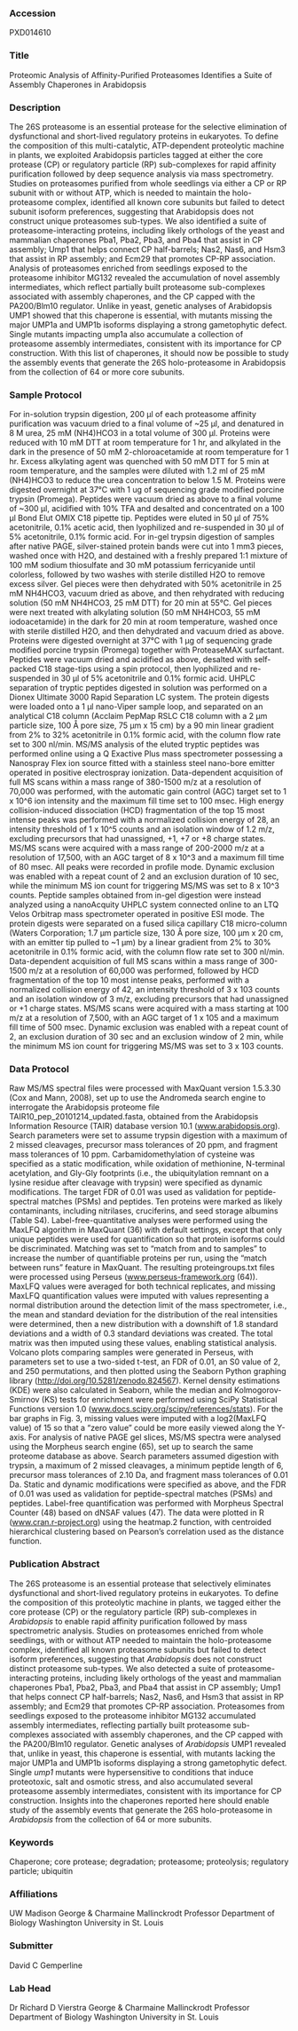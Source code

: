 ### Accession
PXD014610

### Title
Proteomic Analysis of Affinity-Purified Proteasomes Identifies a Suite of Assembly Chaperones in Arabidopsis

### Description
The 26S proteasome is an essential protease for the selective elimination of dysfunctional and short-lived regulatory proteins in eukaryotes.  To define the composition of this multi-catalytic, ATP-dependent proteolytic machine in plants, we exploited Arabidopsis particles tagged at either the core protease (CP) or regulatory particle (RP) sub-complexes for rapid affinity purification followed by deep sequence analysis via mass spectrometry.  Studies on proteasomes purified from whole seedlings via either a CP or RP subunit with or without ATP, which is needed to maintain the holo-proteasome complex, identified all known core subunits but failed to detect subunit isoform preferences, suggesting that Arabidopsis does not construct unique proteasomes sub-types.  We also identified a suite of proteasome-interacting proteins, including likely orthologs of the yeast and mammalian chaperones Pba1, Pba2, Pba3, and Pba4 that assist in CP assembly; Ump1 that helps connect CP half-barrels; Nas2, Nas6, and Hsm3 that assist in RP assembly; and Ecm29 that promotes CP-RP association.  Analysis of proteasomes enriched from seedlings exposed to the proteasome inhibitor MG132 revealed the accumulation of novel assembly intermediates, which reflect partially built proteasome sub-complexes associated with assembly chaperones, and the CP capped with the PA200/Blm10 regulator.  Unlike in yeast, genetic analyses of Arabidopsis UMP1 showed that this chaperone is essential, with mutants missing the major UMP1a and UMP1b isoforms displaying a strong gametophytic defect.  Single mutants impacting ump1a also accumulate a collection of proteasome assembly intermediates, consistent with its importance for CP construction.  With this list of chaperones, it should now be possible to study the assembly events that generate the 26S holo-proteasome in Arabidopsis from the collection of 64 or more core subunits.

### Sample Protocol
For in-solution trypsin digestion, 200 μl of each proteasome affinity purification was vacuum dried to a final volume of ~25 μl, and denatured in 8 M urea, 25 mM (NH4)HCO3 in a total volume of 300 μl. Proteins were reduced with 10 mM DTT at room temperature for 1 hr, and alkylated in the dark in the presence of 50 mM 2-chloroacetamide at room temperature for 1 hr. Excess alkylating agent was quenched with 50 mM DTT for 5 min at room temperature, and the samples were diluted with 1.2 ml of 25 mM (NH4)HCO3 to reduce the urea concentration to below 1.5 M. Proteins were digested overnight at 37°C with 1 ug of sequencing grade modified porcine trypsin (Promega). Peptides were vacuum dried as above to a final volume of ~300 μl, acidified with 10% TFA and desalted and concentrated on a 100 μl Bond Elut OMIX C18 pipette tip. Peptides were eluted in 50 μl of 75% acetonitrile, 0.1% acetic acid, then lyophilized and re-suspended in 30 μl of 5% acetonitrile, 0.1% formic acid. For in-gel trypsin digestion of samples after native PAGE, silver-stained protein bands were cut into 1 mm3 pieces, washed once with H2O, and destained with a freshly prepared 1:1 mixture of 100 mM sodium thiosulfate and 30 mM potassium ferricyanide until colorless, followed by two washes with sterile distilled H2O to remove excess silver. Gel pieces were then dehydrated with 50% acetonitrile in 25 mM NH4HCO3, vacuum dried as above, and then rehydrated with reducing solution (50 mM NH4HCO3, 25 mM DTT) for 20 min at 55°C. Gel pieces were next treated with alkylating solution (50 mM NH4HCO3, 55 mM iodoacetamide) in the dark for 20 min at room temperature, washed once with sterile distilled H2O, and then dehydrated and vacuum dried as above. Proteins were digested overnight at 37°C with 1 μg of sequencing grade modified porcine trypsin (Promega) together with ProteaseMAX surfactant. Peptides were vacuum dried and acidified as above, desalted with self-packed C18 stage-tips using a spin protocol, then lyophilized and re-suspended in 30 μl of 5% acetonitrile and 0.1% formic acid. UHPLC separation of tryptic peptides digested in solution was performed on a Dionex Ultimate 3000 Rapid Separation LC system. The protein digests were loaded onto a 1 μl nano-Viper sample loop, and separated on an analytical C18 column (Acclaim PepMap RSLC C18 column with a 2 μm particle size, 100 Å pore size, 75 μm x 15 cm) by a 90 min linear gradient from 2% to 32% acetonitrile in 0.1% formic acid, with the column flow rate set to 300 nl/min. MS/MS analysis of the eluted tryptic peptides was performed online using a Q Exactive Plus mass spectrometer possessing a Nanospray Flex ion source fitted with a stainless steel nano-bore emitter operated in positive electrospray ionization. Data-dependent acquisition of full MS scans within a mass range of 380-1500 m/z at a resolution of 70,000 was performed, with the automatic gain control (AGC) target set to 1 x 10^6 ion intensity and the maximum fill time set to 100 msec.  High energy collision-induced dissociation (HCD) fragmentation of the top 15 most intense peaks was performed with a normalized collision energy of 28, an intensity threshold of 1 x 10^5 counts and an isolation window of 1.2 m/z, excluding precursors that had unassigned, +1, +7 or +8 charge states.  MS/MS scans were acquired with a mass range of 200-2000 m/z at a resolution of 17,500, with an AGC target of 8 x 10^3 and a maximum fill time of 80 msec.  All peaks were recorded in profile mode.  Dynamic exclusion was enabled with a repeat count of 2 and an exclusion duration of 10 sec, while the minimum MS ion count for triggering MS/MS was set to 8 x 10^3 counts. Peptide samples obtained from in-gel digestion were instead analyzed using a nanoAcquity UHPLC system connected online to an LTQ Velos Orbitrap mass spectrometer operated in positive ESI mode.  The protein digests were separated on a fused silica capillary C18 micro-column (Waters Corporation; 1.7 μm particle size, 130 Å pore size, 100 μm x 20 cm, with an emitter tip pulled to ~1 μm) by a linear gradient from 2% to 30% acetonitrile in 0.1% formic acid, with the column flow rate set to 300 nl/min.  Data-dependent acquisition of full MS scans within a mass range of 300-1500 m/z at a resolution of 60,000 was performed, followed by HCD fragmentation of the top 10 most intense peaks, performed with a normalized collision energy of 42, an intensity threshold of 3 x 103 counts and an isolation window of 3 m/z, excluding precursors that had unassigned or +1 charge states.  MS/MS scans were acquired with a mass starting at 100 m/z at a resolution of 7,500, with an AGC target of 1 x 105 and a maximum fill time of 500 msec.  Dynamic exclusion was enabled with a repeat count of 2, an exclusion duration of 30 sec and an exclusion window of 2 min, while the minimum MS ion count for triggering MS/MS was set to 3 x 103 counts.

### Data Protocol
Raw MS/MS spectral files were processed with MaxQuant version 1.5.3.30 (Cox and Mann, 2008), set up to use the Andromeda search engine to interrogate the Arabidopsis proteome file TAIR10_pep_20101214_updated.fasta, obtained from the Arabidopsis Information Resource (TAIR) database version 10.1 (www.arabidopsis.org).  Search parameters were set to assume trypsin digestion with a maximum of 2 missed cleavages, precursor mass tolerances of 20 ppm, and fragment mass tolerances of 10 ppm.  Carbamidomethylation of cysteine was specified as a static modification, while oxidation of methionine, N-terminal acetylation, and Gly-Gly footprints (i.e., the ubiquitylation remnant on a lysine residue after cleavage with trypsin) were specified as dynamic modifications.  The target FDR of 0.01 was used as validation for peptide-spectral matches (PSMs) and peptides.   Ten proteins were marked as likely contaminants, including nitrilases, cruciferins, and seed storage albumins (Table S4). Label-free-quantitative analyses were performed using the MaxLFQ algorithm in MaxQuant (36) with default settings, except that only unique peptides were used for quantification so that protein isoforms could be discriminated.  Matching was set to “match from and to samples” to increase the number of quantifiable proteins per run, using the “match between runs” feature in MaxQuant.  The resulting proteingroups.txt files were processed using Perseus (www.perseus-framework.org (64)).  MaxLFQ values were averaged for both technical replicates, and missing MaxLFQ quantification values were imputed with values representing a normal distribution around the detection limit of the mass spectrometer, i.e., the mean and standard deviation for the distribution of the real intensities were determined, then a new distribution with a downshift of 1.8 standard deviations and a width of 0.3 standard deviations was created.  The total matrix was then imputed using these values, enabling statistical analysis.  Volcano plots comparing samples were generated in Perseus, with parameters set to use a two-sided t-test, an FDR of 0.01, an S0 value of 2, and 250 permutations, and then plotted using the Seaborn Python graphing library (http://doi.org/10.5281/zenodo.824567).  Kernel density estimations (KDE) were also calculated in Seaborn, while the median and Kolmogorov-Smirnov (KS) tests for enrichment were performed using SciPy Statistical Functions version 1.0 (www.docs.scipy.org/scipy/references/stats).  For the bar graphs in Fig. 3, missing values were imputed with a log2(MaxLFQ value) of 15 so that a “zero value” could be more easily viewed along the Y-axis. For analysis of native PAGE gel slices, MS/MS spectra were analysed using the Morpheus search engine (65), set up to search the same proteome database as above.  Search parameters assumed digestion with trypsin, a maximum of 2 missed cleavages, a minimum peptide length of 6, precursor mass tolerances of 2.10 Da, and fragment mass tolerances of 0.01 Da.  Static and dynamic modifications were specified as above, and the FDR of 0.01 was used as validation for peptide-spectral matches (PSMs) and peptides.  Label-free quantification was performed with Morpheus Spectral Counter (48) based on dNSAF values (47).  The data were plotted in R (www.cran.r-project.org) using the heatmap.2 function, with centroided hierarchical clustering based on Pearson’s correlation used as the distance function.

### Publication Abstract
The 26S proteasome is an essential protease that selectively eliminates dysfunctional and short-lived regulatory proteins in eukaryotes. To define the composition of this proteolytic machine in plants, we tagged either the core protease (CP) or the regulatory particle (RP) sub-complexes in <i>Arabidopsis</i> to enable rapid affinity purification followed by mass spectrometric analysis. Studies on proteasomes enriched from whole seedlings, with or without ATP needed to maintain the holo-proteasome complex, identified all known proteasome subunits but failed to detect isoform preferences, suggesting that <i>Arabidopsis</i> does not construct distinct proteasome sub-types. We also detected a suite of proteasome-interacting proteins, including likely orthologs of the yeast and mammalian chaperones Pba1, Pba2, Pba3, and Pba4 that assist in CP assembly; Ump1 that helps connect CP half-barrels; Nas2, Nas6, and Hsm3 that assist in RP assembly; and Ecm29 that promotes CP-RP association. Proteasomes from seedlings exposed to the proteasome inhibitor MG132 accumulated assembly intermediates, reflecting partially built proteasome sub-complexes associated with assembly chaperones, and the CP capped with the PA200/Blm10 regulator. Genetic analyses of <i>Arabidopsis</i> UMP1 revealed that, unlike in yeast, this chaperone is essential, with mutants lacking the major UMP1a and UMP1b isoforms displaying a strong gametophytic defect. Single <i>ump1</i> mutants were hypersensitive to conditions that induce proteotoxic, salt and osmotic stress, and also accumulated several proteasome assembly intermediates, consistent with its importance for CP construction. Insights into the chaperones reported here should enable study of the assembly events that generate the 26S holo-proteasome in <i>Arabidopsis</i> from the collection of 64 or more subunits.

### Keywords
Chaperone; core protease; degradation; proteasome; proteolysis; regulatory particle; ubiquitin

### Affiliations
UW Madison
George & Charmaine Mallinckrodt Professor Department of Biology Washington University in St. Louis

### Submitter
David C Gemperline

### Lab Head
Dr Richard D Vierstra
George & Charmaine Mallinckrodt Professor Department of Biology Washington University in St. Louis


